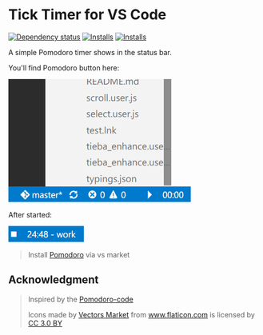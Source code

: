 # Tick Timer for VS Code

[![Dependency status](https://david-dm.org/lkytal/pomodoro.svg)](https://david-dm.org/lkytal/pomodoro.svg)
<a href="https://marketplace.visualstudio.com/items?itemName=lkytal.pomodoro"><img src="https://vsmarketplacebadge.apphb.com/version/lkytal.pomodoro.svg" alt="Installs"></a>
<a href="https://marketplace.visualstudio.com/items?itemName=lkytal.FlpomodoroatUI"><img src="https://vsmarketplacebadge.apphb.com/installs/lkytal.pomodoro.svg" alt="Installs"></a>

A simple Pomodoro timer shows in the status bar.

You'll find Pomodoro button here:

![Preview](screenshot.png)

After started:

![Preview](button.png)

>Install [Pomodoro](https://marketplace.visualstudio.com/items?itemName=lkytal.pomodoro) via vs market

## Acknowledgment

> Inspired by the [Pomodoro-code](https://marketplace.visualstudio.com/items?itemName=odonno.pomodoro-code)
> <div>Icons made by <a href="http://www.flaticon.com/authors/vectors-market" title="Vectors Market">Vectors Market</a> from <a href="http://www.flaticon.com" title="Flaticon">www.flaticon.com</a> is licensed by <a href="http://creativecommons.org/licenses/by/3.0/" title="Creative Commons BY 3.0" target="_blank">CC 3.0 BY</a></div>
